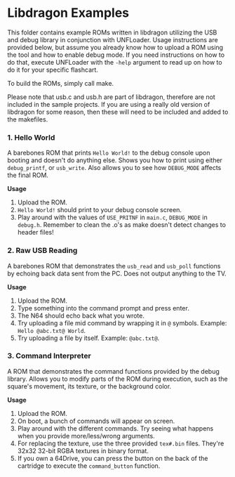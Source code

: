 # Libdragon Examples
This folder contains example ROMs written in libdragon utilizing the USB and debug library in conjunction with UNFLoader. Usage instructions are provided below, but assume you already know how to upload a ROM using the tool and how to enable debug mode. If you need instructions on how to do that, execute UNFLoader with the `-help` argument to read up on how to do it for your specific flashcart. 

To build the ROMs, simply call make.

Please note that usb.c and usb.h are part of libdragon, therefore are not included in the sample projects. If you are using a really old version of libdragon for some reason, then these will need to be included and added to the makefiles.


### 1. Hello World
A barebones ROM that prints `Hello World!` to the debug console upon booting and doesn't do anything else. Shows you how to print using either `debug_printf`, or `usb_write`. Also allows you to see how `DEBUG_MODE` affects the final ROM.

**Usage**
1) Upload the ROM.
2) `Hello World!` should print to your debug console screen.
3) Play around with the values of `USE_PRITNF` in `main.c`, `DEBUG_MODE` in `debug.h`. Remember to clean the .o's as make doesn't detect changes to header files!


### 2. Raw USB Reading
A barebones ROM that demonstrates the `usb_read` and `usb_poll` functions by echoing back data sent from the PC. Does not output anything to the TV.

**Usage**
1) Upload the ROM.
2) Type something into the command prompt and press enter.
3) The N64 should echo back what you wrote.
4) Try uploading a file mid command by wrapping it in `@` symbols. Example: `Hello @abc.txt@ World`.
5) Try uploading a file by itself. Example: `@abc.txt@`.


### 3. Command Interpreter
A ROM that demonstrates the command functions provided by the debug library. Allows you to modify parts of the ROM during execution, such as the square's movement, its texture, or the background color.

**Usage**
1) Upload the ROM.
2) On boot, a bunch of commands will appear on screen. 
3) Play around with the different commands. Try seeing what happens when you provide more/less/wrong arguments.
4) For replacing the texture, use the three provided `tex#.bin` files. They're 32x32 32-bit RGBA textures in binary format.
5) If you own a 64Drive, you can press the button on the back of the cartridge to execute the `command_button` function.
